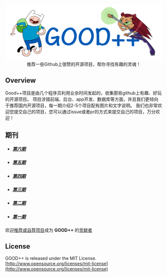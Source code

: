 <p align="center">
  <img src="./images/logo.png" width="660"/>
  <br>推荐一些Github上很赞的开源项目，帮你寻找有趣的灵魂！
</p>

## Overview

Good++项目是由几个程序员利用业余时间发起的，收集那些github上有趣、好玩的开源项目。
项目涉猎前端、后台、app开发、数据库等方面，并且我们更倾向于推荐国内开源项目，每一期介绍2-5个项目配有图片和文字说明。
我们也非常欢迎您提交自己的项目，您可以通过issue或者pr的方式来提交自己的项目，万分欢迎！

## 期刊

* ##### [第六期](./content/06.md)
* ##### [第五期](./content/05.md)
* ##### [第四期](./content/04.md)
* ##### [第三期](./content/03.md)
* ##### [第二期](./content/02.md)
* ##### [第一期](./content/01.md)

欢迎[推荐或自荐项目](https://github.com/DeformedSteel/good/issues/new)成为 **GOOD++** 的[贡献者](https://github.com/DeformedSteel/good/blob/master/contributors.md)


## License
GOOD++ is released under the MIT License. [http://www.opensource.org/licenses/mit-license](http://www.opensource.org/licenses/mit-license)
